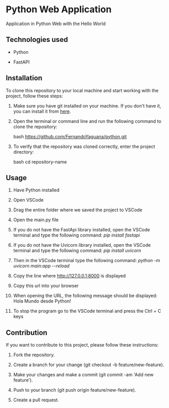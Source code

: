 # Python Web Application

Application in Python Web with the Hello World

## Technologies used

- Python
  
- FastAPI

## Installation

To clone this repository to your local machine and start working with the project, follow these steps:

1. Make sure you have git installed on your machine. If you don't have it, you can install it from [here](https://git-scm.com/).

2. Open the terminal or command line and run the following command to clone the repository:

    bash
    https://github.com/FernandoYaguana/python.git
   
3. To verify that the repository was cloned correctly, enter the project directory:
   
    bash
    cd repository-name
    
## Usage

1. Have Python installed

2. Open VSCode

3. Drag the entire folder where we saved the project to VSCode

4. Open the main.py file 

5. If you do not have the FastApi library installed, open the VSCode terminal and type the following command: _pip install fastapi_

6. If you do not have the Uvicorn library installed, open the VSCode terminal and type the following command: _pip install uvicorn_

7. Then in the VSCode terminal type the following command: _python -m uvicorn main:app --reload_

7. Copy the line where http://127.0.0.1:8000 is displayed

8. Copy this url into your browser

9. When opening the URL, the following message should be displayed: Hola Mundo desde Python!

10. To stop the program go to the VSCode terminal and press the Ctrl + C keys  

## Contribution

If you want to contribute to this project, please follow these instructions:

1. Fork the repository.
   
2. Create a branch for your change (git checkout -b feature/new-feature).
   
3. Make your changes and make a commit (git commit -am 'Add new feature').
   
4. Push to your branch (git push origin feature/new-feature).
   
5. Create a pull request.
